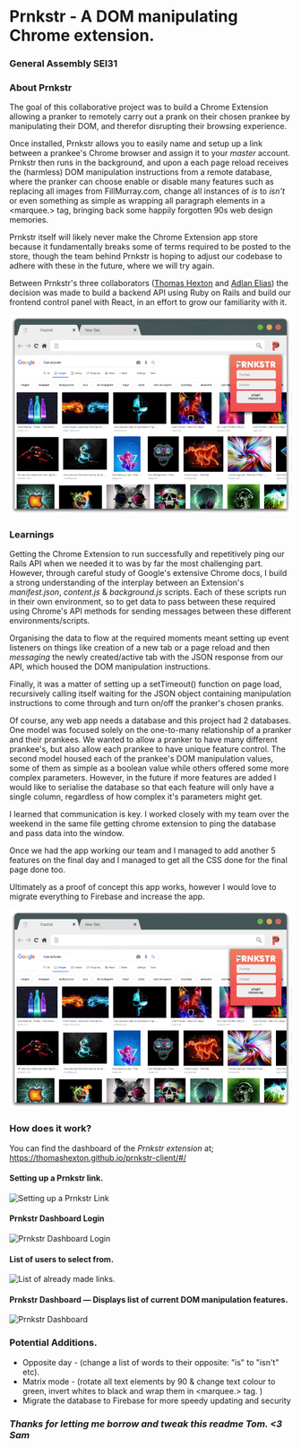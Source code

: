 
# Prnkstr - A DOM manipulating Chrome extension.

### General Assembly SEI31

### **About Prnkstr**

The goal of this collaborative project was to build a Chrome Extension allowing a pranker to remotely carry out a prank on their chosen prankee by manipulating their DOM, and therefor disrupting their browsing experience.

Once installed, Prnkstr allows you to easily name and setup up a link between a prankee's Chrome browser and assign it to your *master* account. Prnkstr then runs in the background, and upon a each page reload receives the (harmless) DOM manipulation instructions from a remote database, where the pranker can choose enable or disable many features such as replacing all images from FillMurray.com, change all instances of *is* to *isn't* or even something as simple as wrapping all paragraph elements in a <marquee.> tag, bringing back some happily forgotten 90s web design memories.

Prnkstr itself will likely never make the Chrome Extension app store because it fundamentally breaks some of terms required to be posted to the store, though the team behind Prnkstr is hoping to adjust our codebase to adhere with these in the future, where we will try again.

Between Prnkstr's three collaborators ([Thomas Hexton](https://github.com/thomashexton) and [Adlan Elias](https://github.com/adlanelias)) the decision was made to build a backend API using Ruby on Rails and build our frontend control panel with React, in an effort to grow our familiarity with it.

![](images/PRNKSTR.gif)

### **Learnings**
Getting the Chrome Extension to run successfully and repetitively ping our Rails API when we needed it to was by far the most challenging part. However, through careful study of Google's extensive Chrome docs, I build a strong understanding of the interplay between an Extension's *manifest.json*, *content.js* & *background.js* scripts. Each of these scripts run in their own environment, so to get data to pass between these required using Chrome's API methods for sending messages between these different environments/scripts.

Organising the data to flow at the required moments meant setting up event listeners on things like creation of a new tab or a page reload and then *messaging* the newly created/active tab with the JSON response from our API, which housed the DOM manipulation instructions.

Finally, it was a matter of setting up a setTimeout() function on page load, recursively calling itself waiting for the JSON object containing manipulation instructions to come through and turn on/off the pranker's chosen pranks.

Of course, any web app needs a database and this project had 2 databases. One model was focused solely on the one-to-many relationship of a pranker and their prankees. We wanted to allow a pranker to have many different prankee's, but also allow each prankee to have unique feature control. The second model housed each of the prankee's DOM manipulation values, some of them as simple as a boolean value while others offered some more complex parameters. However, in the future if more features are added I would like to serialise the database so that each feature will only have a single column, regardless of how complex it's parameters might get.

I learned that communication is key. I worked closely with my team over the weekend in the same file getting chrome extension to ping the database and pass data into the window.

Once we had the app working our team and I managed to add another 5 features on the final day and I managed to get all the CSS done for the final page done too.

Ultimately as a proof of concept this app works, however I would love to migrate everything to Firebase and increase the app.

![](images/prnkstr.gif)

### **How does it work?**
You can find the dashboard of the *Prnkstr extension* at;
https://thomashexton.github.io/prnkstr-client/#/

#### Setting up a Prnkstr link.
![Setting up a Prnkstr Link](https://raw.githubusercontent.com/Trigotometry/prnkstr-extension/master/readme%20images/%231%20Prnkstr%20Link.png)
#### Prnkstr Dashboard Login
![Prnkstr Dashboard Login](https://raw.githubusercontent.com/Trigotometry/prnkstr-extension/master/readme%20images/%232%20Prnkstr%20Login.png)
#### List of users to select from.
![List of already made links.](https://raw.githubusercontent.com/Trigotometry/prnkstr-extension/master/readme%20images/%233%20Prnkstr%20Linked%20List.png)
#### Prnkstr Dashboard — Displays list of current DOM manipulation features.
![Prnkstr Dashboard](https://raw.githubusercontent.com/Trigotometry/prnkstr-extension/master/readme%20images/%234%20Prnkstr%20Dashboard.png)

### Potential Additions.
- Opposite day - (change a list of words to their opposite: "is" to "isn't" etc).
- Matrix mode - (rotate all text elements by 90 & change text colour to green, invert whites to black and wrap them in <marquee.> tag. )
- Migrate the database to Firebase for more speedy updating and security




### *Thanks for letting me borrow and tweak this readme Tom.    <3 Sam*

